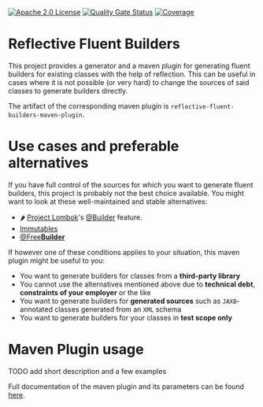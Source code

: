 [![Apache 2.0 License](https://img.shields.io/badge/License-Apache%202.0-orange)](./LICENSE)
[![Quality Gate Status](https://sonarcloud.io/api/project_badges/measure?project=tobias-laa_reflective-fluent-builders&metric=alert_status)](https://sonarcloud.io/summary/new_code?id=tobias-laa_reflective-fluent-builders)
[![Coverage](https://sonarcloud.io/api/project_badges/measure?project=tobias-laa_reflective-fluent-builders&metric=coverage)](https://sonarcloud.io/summary/new_code?id=tobias-laa_reflective-fluent-builders)

# Reflective Fluent Builders
This project provides a generator and a maven plugin for generating fluent builders for existing classes with the help of reflection.
This can be useful in cases where it is not possible (or very hard) to change the sources of said classes to generate builders directly.

The artifact of the corresponding maven plugin is `reflective-fluent-builders-maven-plugin`.

# Use cases and preferable alternatives
If you have full control of the sources for which you want to generate fluent builders, this project is probably not the best choice available. You might want to look at these well-maintained and stable alternatives:
- 🌶️ [Project Lombok](https://projectlombok.org/ "Project Lombok")'s [@Builder](https://projectlombok.org/features/Builder "@Builder") feature.
- [Immutables](https://immutables.github.io/)
- [@Free**Builder**](https://freebuilder.inferred.org/)

If however one of these conditions applies to your situation, this maven plugin might be useful to you:
- You want to generate builders for classes from a **third-party library**
- You cannot use the alternatives mentioned above due to **technical debt**, **constraints of your employer** or the like
- You want to generate builders for **generated sources** such as `JAXB`-annotated classes generated from an `XML` schema
- You want to generate builders for your classes in **test scope only**

# Maven Plugin usage
TODO add short description and a few examples

Full documentation of the maven plugin and its parameters can be found
[here](https://tobias-laa.github.io/reflective-fluent-builders/reflective-fluent-builders-maven-plugin/plugin-info.html).

